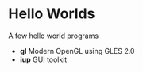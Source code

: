 Hello Worlds
============

A few hello world programs

 * **gl** Modern OpenGL using GLES 2.0
 * **iup** GUI toolkit

